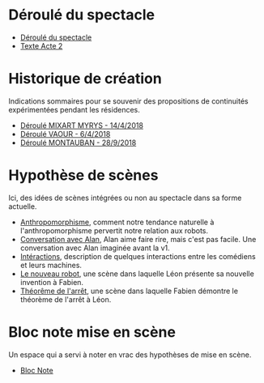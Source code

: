 Déroulé du spectacle
====================

- [Déroulé du spectacle](deroule.md)
- [Texte Acte 2](texte-acte-deux.md)

Historique de création
======================

Indications sommaires pour se souvenir des propositions de continuités expérimentées pendant les résidences.

- [Déroulé MIXART MYRYS - 14/4/2018](deroule_mixart.md)
- [Déroulé VAOUR - 6/4/2018](deroule_vaour.md)
- [Déroulé MONTAUBAN - 28/9/2018](deroule_montauban.md)

Hypothèse de scènes
===================

Ici, des idées de scènes intégrées ou non au spectacle dans sa forme actuelle.

- [Anthropomorphisme](anthropomorphisme.md), comment notre tendance naturelle à l'anthropomorphisme pervertit notre relation aux robots.
- [Conversation avec Alan](conversation-avec-alan.md), Alan aime faire rire, mais c'est pas facile. Une conversation avec Alan imaginée avant la v1.
- [Intéractions](interactions.md), description de quelques interactions entre les comédiens et leurs machines.
- [Le nouveau robot](le-nouveau-robot.md), une scène dans laquelle Léon présente sa nouvelle invention à Fabien.
- [Théorême de l'arrêt](theoreme-de-l-arret-oral.md), une scène dans laquelle Fabien démontre le théorème de l'arrêt à Léon.

Bloc note mise en scène
=======================

Un espace qui a servi à noter en vrac des hypothèses de mise en scène.

- [Bloc Note](bloc-note-scenes.md)
